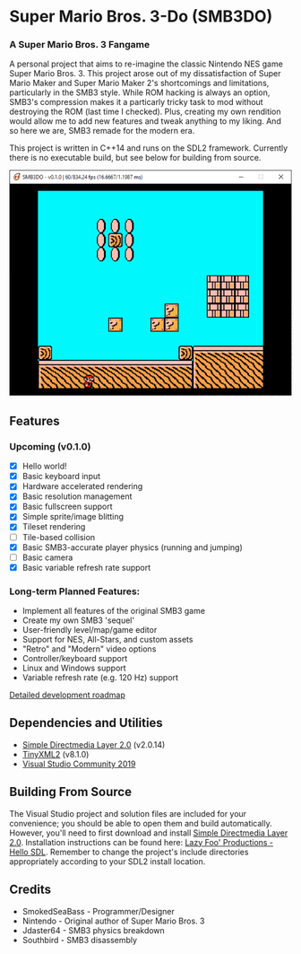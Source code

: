 # Super Mario Bros. 3-Do (SMB3DO)
### A Super Mario Bros. 3 Fangame
A personal project that aims to re-imagine the classic Nintendo NES game Super Mario Bros. 3.  This project arose out of my dissatisfaction of Super Mario Maker and Super Mario Maker 2's shortcomings and limitations, particularly in the SMB3 style.  While ROM hacking is always an option, SMB3's compression makes it a particarly tricky task to mod without destroying the ROM (last time I checked).  Plus, creating my own rendition would allow me to add new features and tweak anything to my liking.  And so here we are, SMB3 remade for the modern era.

This project is written in C++14 and runs on the SDL2 framework.  Currently there is no executable build, but see below for building from source.

![SMB3DO v0.1.0](docs/smb3do_v0-1-0_sample.png)
## Features
### Upcoming (v0.1.0)
* [x] Hello world!
* [x] Basic keyboard input
* [x] Hardware accelerated rendering
* [x] Basic resolution management
* [x] Basic fullscreen support
* [x] Simple sprite/image blitting
* [x] Tileset rendering
* [ ] Tile-based collision
* [x] Basic SMB3-accurate player physics (running and jumping)
* [ ] Basic camera
* [x] Basic variable refresh rate support

### Long-term Planned Features:
* Implement all features of the original SMB3 game
* Create my own SMB3 'sequel'
* User-friendly level/map/game editor
* Support for NES, All-Stars, and custom assets
* "Retro" and "Modern" video options
* Controller/keyboard support
* Linux and Windows support
* Variable refresh rate (e.g. 120 Hz) support

[Detailed development roadmap](https://docs.google.com/spreadsheets/d/1Y0XjZVZ6z5f_Yi8HuqKNcNB47MKjdfytgAIx97y7Uow/edit?usp=sharing)

## Dependencies and Utilities
* [Simple Directmedia Layer 2.0](https://www.libsdl.org/) (v2.0.14)
* [TinyXML2](https://github.com/leethomason/tinyxml2) (v8.1.0)
* [Visual Studio Community 2019](https://visualstudio.microsoft.com/)

## Building From Source
The Visual Studio project and solution files are included for your convenience; you should be able to open them and build automatically.  However, you'll need to first download and install [Simple Directmedia Layer 2.0](https://www.libsdl.org/). Installation instructions can be found here: [Lazy Foo' Productions - Hello SDL](https://lazyfoo.net/tutorials/SDL/01_hello_SDL/index.php).  Remember to change the project's include directories appropriately according to your SDL2 install location.

## Credits
* SmokedSeaBass - Programmer/Designer
* Nintendo - Original author of Super Mario Bros. 3
* Jdaster64 - SMB3 physics breakdown
* Southbird - SMB3 disassembly
